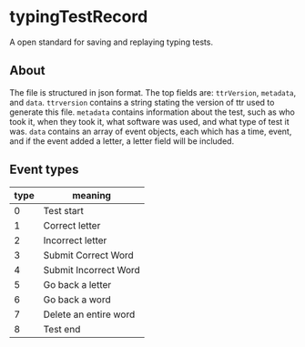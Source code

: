 # typingTestRecord
A open standard for saving and replaying typing tests. 

## About
The file is structured in json format. The top fields are: `ttrVersion`, `metadata`, and `data`. `ttrversion` contains a string stating the version of ttr used to generate this file. `metadata` contains information about the test, such as who took it, when they took it, what software was used, and what type of test it was. `data` contains an array of event objects, each which has a time, event, and if the event added a letter, a letter field will be included.

## Event types
| type | meaning |
|------|---------|
| 0 | Test start |
| 1 | Correct letter |
| 2 | Incorrect letter | 
| 3 | Submit Correct Word |
| 4 | Submit Incorrect Word |
| 5 | Go back a letter |
| 6 | Go back a word |
| 7 | Delete an entire word | 
| 8 | Test end |
